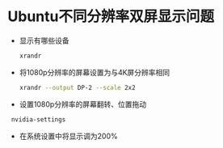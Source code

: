 # Ubuntu不同分辨率双屏显示问题

* 显示有哪些设备

  ```bash
  xrandr
  ```

* 将1080p分辨率的屏幕设置为与4K屏分辨率相同

  ```bash
  xrandr --output DP-2 --scale 2x2
  ```

* 设置1080p分辨率的屏幕翻转、位置拖动
 ```bash
  nvidia-settings
 ```

* 在系统设置中将显示调为200%